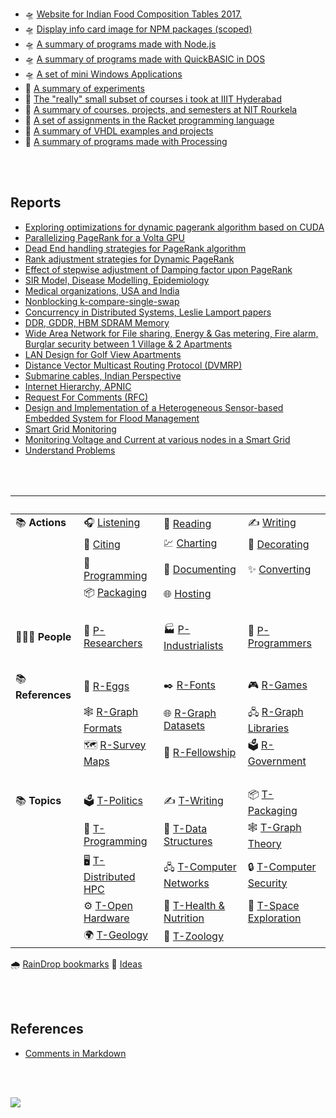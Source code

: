 - 🛸 [Website for Indian Food Composition Tables 2017.](https://ifct2017.github.io/)
- 🛸 [Display info card image for NPM packages (scoped)](https://nodeico.github.io/)
- 🛸 [A summary of programs made with Node.js](https://nodef.github.io/)
- 🛸 [A summary of programs made with QuickBASIC in DOS](https://qb40.github.io/)
- 🛸 [A set of mini Windows Applications](https://winp.github.io/)
- 📖 [A summary of experiments](https://puzzlef.github.io/)
- 📖 [The "really" small subset of courses i took at IIIT Hyderabad](https://iiithf.github.io/)
- 📖 [A summary of courses, projects, and semesters at NIT Rourkela](https://nitrece.github.io/)
- 📖 [A set of assignments in the Racket programming language](https://racketf.github.io/)
- 📖 [A summary of VHDL examples and projects](https://vhdlf.github.io/)
- 📖 [A summary of programs made with Processing](https://processingf.github.io)

<br>
<br>


## Reports

- [Exploring optimizations for dynamic pagerank algorithm based on CUDA](https://gist.github.com/wolfram77/2fb4a81b20bb91644e066a9946706baa)
- [Parallelizing PageRank for a Volta GPU](https://gist.github.com/wolfram77/4ef16ab9699ac03a617b8731dd240e1f)
- [Dead End handling strategies for PageRank algorithm](https://gist.github.com/wolfram77/94c38b9cfbf0c855e5f42fa24a8602fc)
- [Rank adjustment strategies for Dynamic PageRank](https://gist.github.com/wolfram77/eb7a3b2e44e3c2069e046389b45ead03)
- [Effect of stepwise adjustment of Damping factor upon PageRank](https://gist.github.com/wolfram77/14272ddfd5fd7560a8c3edf899fc475b)
- [SIR Model, Disease Modelling, Epidemiology](https://gist.github.com/wolfram77/45a01f935b6a72800af16ddbe0af34e3)
- [Medical organizations, USA and India](https://gist.github.com/wolfram77/a7a90549c3c36667860d2832c093a72b)
- [Nonblocking k-compare-single-swap](https://gist.github.com/wolfram77/77758eb9f7d393598fc142d9559e5a5e)
- [Concurrency in Distributed Systems, Leslie Lamport papers](https://gist.github.com/wolfram77/3507129650f2e56e00da013a7de93ddb)
- [DDR, GDDR, HBM SDRAM Memory](https://gist.github.com/wolfram77/28da72ab511eacafbd55f3576fb03019)
- [Wide Area Network for File sharing, Energy & Gas metering, Fire alarm, Burglar security between 1 Village & 2 Apartments](https://gist.github.com/wolfram77/ba793d29b17b701687bd2a9d1f0e1f28)
- [LAN Design for Golf View Apartments](https://gist.github.com/wolfram77/f4b403b31f60d562b0ab05c821e1fe3f)
- [Distance Vector Multicast Routing Protocol (DVMRP)](https://gist.github.com/wolfram77/ace297c1087a99fa2f3549914922bf19)
- [Submarine cables, Indian Perspective](https://gist.github.com/wolfram77/b1ea41b91a2971aab383a4f6cf4e6378)
- [Internet Hierarchy, APNIC](https://gist.github.com/wolfram77/53c17aa4aeb99f2c619202d044d783e7)
- [Request For Comments (RFC)](https://gist.github.com/wolfram77/a2f344125aff9657f97e61b7f2219462)
- [Design and Implementation of a Heterogeneous Sensor-based Embedded System for Flood Management](https://gist.github.com/wolfram77/4c7c68174a5a48ce7f9352a705ed0915)
- [Smart Grid Monitoring](https://gist.github.com/wolfram77/04f46fdd9b781ad885b6b3ceb4ccbac8)
- [Monitoring Voltage and Current at various nodes in a Smart Grid](https://gist.github.com/wolfram77/292be6f04bfa02f287edecaf207b8a57)
- [Understand Problems](https://gist.github.com/wolfram77/be1b0cec6825515057058fe1dde843c9)

<br>
<br>

| ⠀                | ⠀                     | ⠀                        | ⠀                       |
| ---------------- | --------------------- | ------------------------ | ----------------------- |
| 📚 **Actions**    | 🎧 [Listening]         | 📰 [Reading]              | ✍️ [Writing]             |
|                  | 👏 [Citing]            | 💹 [Charting]             | 💟 [Decorating]          |
|                  | 💾 [Programming]       | 📜 [Documenting]          | ✨ [Converting]          |
|                  | 📦 [Packaging]         | 🌐 [Hosting]              |                         |
| ⠀                | ⠀                     | ⠀                        | ⠀                       |
| 🧑‍🤝‍🧑 **People**   | 🔬 [P-Researchers]     | 🏭 [P-Industrialists]     | 💾 [P-Programmers]       |
| ⠀                | ⠀                     | ⠀                        | ⠀                       |
| 📚 **References** | 🥚 [R-Eggs]            | ✒️ [R-Fonts]              | 🎮 [R-Games]             |
|                  | 🕸️ [R-Graph Formats]   | 🌐 [R-Graph Datasets]     | 🖧 [R-Graph Libraries]   |
|                  | 🗺️ [R-Survey Maps]     | 💍 [R-Fellowship]         | 🗳️ [R-Government]        |
| ⠀                | ⠀                     | ⠀                        | ⠀                       |
| 📚 **Topics**     | 🗳️ [T-Politics]        | ✍️ [T-Writing]            | 📦 [T-Packaging]         |
|                  | 💾 [T-Programming]     | 💽 [T-Data Structures]    | 🕸️ [T-Graph Theory]      |
|                  | 🖥️ [T-Distributed HPC] | 🖧 [T-Computer Networks]  | 🔒 [T-Computer Security] |
|                  | ⚙️ [T-Open Hardware]   | 🥥 [T-Health & Nutrition] | 🚀 [T-Space Exploration] |
|                  | 🌍 [T-Geology]         | 🐘 [T-Zoology]            |                         |

🌧️ [RainDrop bookmarks](https://raindrop.io/wolfram77)
🤔 [Ideas](ideas.md)

[//]: # (ACTIONS)
[Listening]: https://pinboard.opera.com/view/b2daba3e-c176-4b2a-aa9b-e55f999239c6
[Reading]: https://pinboard.opera.com/view/487d0cff-cd94-4fd5-8a91-9c926a63a0fe
[Writing]: https://pinboard.opera.com/view/498c54bd-84e1-42e5-92e0-e466d0a12999
[Citing]: https://pinboard.opera.com/view/c5f04167-9794-4b8e-8669-7e249e23bd95
[Charting]: https://pinboard.opera.com/view/dc091bb6-41aa-443e-b1e5-e2b8f8c645c0
[Decorating]: https://pinboard.opera.com/view/450c96d6-a0b2-4dbd-be8b-0ea265df2cd1
[Programming]: https://pinboard.opera.com/view/cf9ee12d-f427-4614-887a-c1e07432498e
[Documenting]: https://pinboard.opera.com/view/4ab72dba-6daa-4f57-908f-2bbf42eb749a
[Converting]: https://pinboard.opera.com/view/0f414b40-65ce-4a32-af33-d44921f3cead
[Packaging]: https://pinboard.opera.com/view/0da002e9-e015-4fb2-bc96-960ea0c5ccb6
[Hosting]: https://pinboard.opera.com/view/6fae4349-af75-45d9-9547-107b0d456530

[//]: # (PEOPLE)
[P-Researchers]: https://pinboard.opera.com/view/4ef18aca-d26a-4675-90b3-74208fe7e30c
[P-Industrialists]: https://pinboard.opera.com/view/4f6fe226-f3fa-46a2-b439-e2d56c437463
[P-Programmers]: https://pinboard.opera.com/view/f3460ba0-902b-41c7-a612-faae6a61e2f3

[//]: # (REFERENCES)
[R-Eggs]: https://pinboard.opera.com/view/a7c065e2-2b52-40af-9a39-706d5711f5a2
[R-Fonts]: https://pinboard.opera.com/view/877f58cb-86af-49a6-a443-d720dbf9f8e0
[R-Games]: https://pinboard.opera.com/view/e90b71ef-47ed-4104-a4fd-56ebc688646f
[R-Graph Formats]: https://pinboard.opera.com/view/4f89f34f-48a2-4f6a-b74a-3eb39ed83362
[R-Graph Datasets]: https://pinboard.opera.com/view/82fa7f47-f4f5-40eb-ada9-7a69727afb12
[R-Graph Libraries]: https://pinboard.opera.com/view/0be809dc-7390-4958-b9f9-72e6c7e2702b
[R-Survey Maps]: https://pinboard.opera.com/view/ab3c4ed4-6480-4526-a710-5b295d094d80
[R-Fellowship]: https://pinboard.opera.com/view/efa110f0-32c3-42c4-ab0b-7986bfd8ba2a
[R-Government]: https://pinboard.opera.com/view/80941e7c-31e1-4daf-9e7b-ccbc000a39a1

[//]: # (TOPICS)
[T-Politics]: https://pinboard.opera.com/view/1ca2c1fb-508e-41df-b16e-5e2db7d30dc5
[T-Writing]: https://pinboard.opera.com/view/a3312f8c-d0a6-44c3-a2f9-9b989f2ccc20
[T-Packaging]: https://pinboard.opera.com/view/0d550328-2b95-4e77-bec9-7e1bdc3497f0
[T-Programming]: https://pinboard.opera.com/view/9750c2ef-3cd1-46ec-aa46-50a5c7892807
[T-Data Structures]: https://pinboard.opera.com/view/ad965922-2022-4e0b-8968-a1abc69eb6bb
[T-Graph Theory]: https://pinboard.opera.com/view/1c680231-56ee-4b46-ac9d-6216283545b5
[T-Distributed HPC]: https://pinboard.opera.com/view/629024a5-f5f7-4c7c-8c9d-86fca00c5ef8
[T-Computer Networks]: https://pinboard.opera.com/view/82f010aa-c8db-42ea-b823-a00f51892af0
[T-Computer Security]: https://pinboard.opera.com/view/4ec01886-a834-49f3-9328-b0e1b2bc73df
[T-Open Hardware]: https://pinboard.opera.com/view/b393896a-9cf3-4518-b9d2-f460c9529ebd
[T-Health & Nutrition]: https://pinboard.opera.com/view/f52aca0d-8d05-4a7d-b98d-94475a764d0e
[T-Space Exploration]: https://pinboard.opera.com/view/da0d0cad-1a4a-408c-a30c-e49b571c8fbe
[T-Geology]: https://pinboard.opera.com/view/2af41cc4-7eb6-4372-8528-47a3d8e7323b
[T-Zoology]: https://pinboard.opera.com/view/ff57e0f7-006a-43cf-a5c9-25a79efac5ad

<br>
<br>


## References

- [Comments in Markdown](https://stackoverflow.com/a/20885980/1413259)

<br>
<br>

[![](https://i.imgur.com/hz9LmXf.png)](https://orcid.org/0000-0001-5140-6578)
